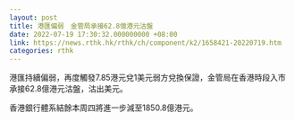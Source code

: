 ```yaml
---
layout: post
title: 港匯偏弱　金管局承接62.8億港元沽盤
date: 2022-07-19 17:30:32.000000000 +08:00
link: https://news.rthk.hk/rthk/ch/component/k2/1658421-20220719.htm
categories: rthk
---
```


港匯持續偏弱，再度觸發7.85港元兌1美元弱方兌換保證，金管局在香港時段入市承接62.8億港元沽盤，沽出美元。

香港銀行體系結餘本周四將進一步減至1850.8億港元。
